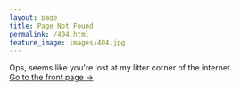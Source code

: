 ```yaml
---
layout: page
title: Page Not Found
permalink: /404.html
feature_image: images/404.jpg
---
```


Ops, seems like you're lost at my litter corner of the internet.<br />
<a class="error-link" href="{{ site.baseurl }}/">Go to the front page &rarr;</a>
